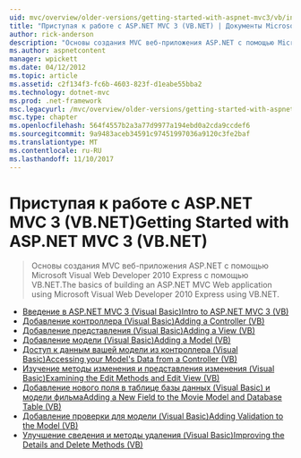 ```yaml
---
uid: mvc/overview/older-versions/getting-started-with-aspnet-mvc3/vb/index
title: "Приступая к работе с ASP.NET MVC 3 (VB.NET) | Документы Microsoft"
author: rick-anderson
description: "Основы создания MVC веб-приложения ASP.NET с помощью Microsoft Visual Web Developer 2010 Express с помощью VB.NET."
ms.author: aspnetcontent
manager: wpickett
ms.date: 04/12/2012
ms.topic: article
ms.assetid: c2f134f3-fc6b-4603-823f-d1eabe55bba2
ms.technology: dotnet-mvc
ms.prod: .net-framework
msc.legacyurl: /mvc/overview/older-versions/getting-started-with-aspnet-mvc3/vb
msc.type: chapter
ms.openlocfilehash: 564f4557b2a3a77d9977a194ebd0a2cda9ccdef6
ms.sourcegitcommit: 9a9483aceb34591c97451997036a9120c3fe2baf
ms.translationtype: MT
ms.contentlocale: ru-RU
ms.lasthandoff: 11/10/2017
---
```

<a name="getting-started-with-aspnet-mvc-3-vbnet"></a><span data-ttu-id="e4742-103">Приступая к работе с ASP.NET MVC 3 (VB.NET)</span><span class="sxs-lookup"><span data-stu-id="e4742-103">Getting Started with ASP.NET MVC 3 (VB.NET)</span></span>
====================
> <span data-ttu-id="e4742-104">Основы создания MVC веб-приложения ASP.NET с помощью Microsoft Visual Web Developer 2010 Express с помощью VB.NET.</span><span class="sxs-lookup"><span data-stu-id="e4742-104">The basics of building an ASP.NET MVC Web application using Microsoft Visual Web Developer 2010 Express using VB.NET.</span></span>


- [<span data-ttu-id="e4742-105">Введение в ASP.NET MVC 3 (Visual Basic)</span><span class="sxs-lookup"><span data-stu-id="e4742-105">Intro to ASP.NET MVC 3 (VB)</span></span>](intro-to-aspnet-mvc-3.md)
- [<span data-ttu-id="e4742-106">Добавление контроллера (Visual Basic)</span><span class="sxs-lookup"><span data-stu-id="e4742-106">Adding a Controller (VB)</span></span>](adding-a-controller.md)
- [<span data-ttu-id="e4742-107">Добавление представления (Visual Basic)</span><span class="sxs-lookup"><span data-stu-id="e4742-107">Adding a View (VB)</span></span>](adding-a-view.md)
- [<span data-ttu-id="e4742-108">Добавление модели (Visual Basic)</span><span class="sxs-lookup"><span data-stu-id="e4742-108">Adding a Model (VB)</span></span>](adding-a-model.md)
- [<span data-ttu-id="e4742-109">Доступ к данным вашей модели из контроллера (Visual Basic)</span><span class="sxs-lookup"><span data-stu-id="e4742-109">Accessing your Model's Data from a Controller (VB)</span></span>](accessing-your-models-data-from-a-controller.md)
- [<span data-ttu-id="e4742-110">Изучение методы изменения и представления изменения (Visual Basic)</span><span class="sxs-lookup"><span data-stu-id="e4742-110">Examining the Edit Methods and Edit View (VB)</span></span>](examining-the-edit-methods-and-edit-view.md)
- [<span data-ttu-id="e4742-111">Добавление нового поля в таблице базы данных (Visual Basic) и модели фильма</span><span class="sxs-lookup"><span data-stu-id="e4742-111">Adding a New Field to the Movie Model and Database Table (VB)</span></span>](adding-a-new-field.md)
- [<span data-ttu-id="e4742-112">Добавление проверки для модели (Visual Basic)</span><span class="sxs-lookup"><span data-stu-id="e4742-112">Adding Validation to the Model (VB)</span></span>](adding-validation-to-the-model.md)
- [<span data-ttu-id="e4742-113">Улучшение сведения и методы удаления (Visual Basic)</span><span class="sxs-lookup"><span data-stu-id="e4742-113">Improving the Details and Delete Methods (VB)</span></span>](improving-the-details-and-delete-methods.md)
